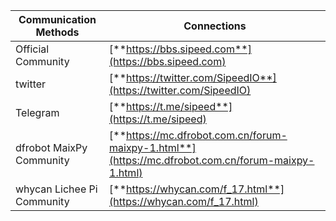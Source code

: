 

| Communication Methods | Connections |
| ---- | ---- |
| Official Community | [**https://bbs.sipeed.com**](https://bbs.sipeed.com) |
|twitter| [**https://twitter.com/SipeedIO**](https://twitter.com/SipeedIO) |
|Telegram | [**https://t.me/sipeed**](https://t.me/sipeed) |
|dfrobot MaixPy Community | [**https://mc.dfrobot.com.cn/forum-maixpy-1.html**](https://mc.dfrobot.com.cn/forum-maixpy-1.html) |
| whycan Lichee Pi Community | [**https://whycan.com/f_17.html**](https://whycan.com/f_17.html) |





